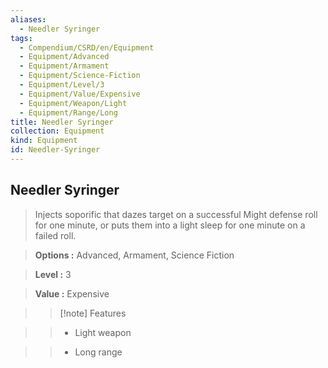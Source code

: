 ```yaml
---
aliases:
  - Needler Syringer
tags:
  - Compendium/CSRD/en/Equipment
  - Equipment/Advanced
  - Equipment/Armament
  - Equipment/Science-Fiction
  - Equipment/Level/3
  - Equipment/Value/Expensive
  - Equipment/Weapon/Light
  - Equipment/Range/Long
title: Needler Syringer
collection: Equipment
kind: Equipment
id: Needler-Syringer
---
```

## Needler Syringer    
    
>Injects soporific that dazes target on a successful Might defense roll for one minute, or puts them into a light sleep for one minute on a failed roll.    
> **Options :** Advanced, Armament, Science Fiction    
> **Level :** 3    
> **Value :** Expensive    
>>[!note] Features    
>> - Light weapon    
>> - Long range
